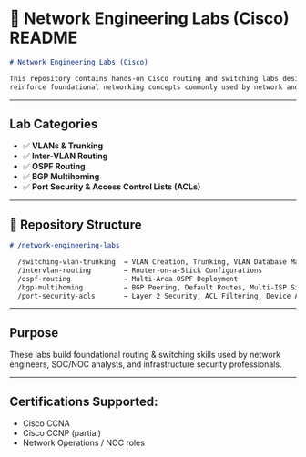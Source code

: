 # 📂 **Network Engineering Labs (Cisco) README**

```markdown
# Network Engineering Labs (Cisco)

This repository contains hands-on Cisco routing and switching labs designed to
reinforce foundational networking concepts commonly used by network and security engineers.
```
---

## Lab Categories

- ✅ **VLANs & Trunking**
- ✅ **Inter-VLAN Routing**
- ✅ **OSPF Routing**
- ✅ **BGP Multihoming**
- ✅ **Port Security & Access Control Lists (ACLs)**

---

## 📂 Repository Structure

```markdown
# /network-engineering-labs

  /switching-vlan-trunking  → VLAN Creation, Trunking, VLAN Database Management
  /intervlan-routing        → Router-on-a-Stick Configurations
  /ospf-routing             → Multi-Area OSPF Deployment
  /bgp-multihoming          → BGP Peering, Default Routes, Multi-ISP Simulation
  /port-security-acls       → Layer 2 Security, ACL Filtering, Device Access Control
```
--- 

## Purpose

These labs build foundational routing & switching skills used by network engineers, SOC/NOC analysts, and infrastructure security professionals.

---

## Certifications Supported:

- Cisco CCNA
- Cisco CCNP (partial)
- Network Operations / NOC roles

